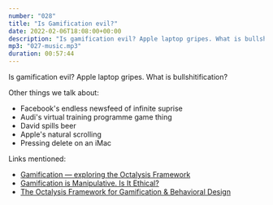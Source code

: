 ```yaml
---
number: "028"
title: "Is Gamification evil?"
date: 2022-02-06T18:08:00+00:00
description: "Is gamification evil? Apple laptop gripes. What is bullshitification?"
mp3: "027-music.mp3"
duration: 00:57:44
---
```


Is gamification evil? Apple laptop gripes. What is bullshitification?

Other things we talk about:
- Facebook's endless newsfeed of infinite suprise
- Audi's virtual training programme game thing
- David spills beer
- Apple's natural scrolling
- Pressing delete on an iMac 

Links mentioned:
- [Gamification — exploring the Octalysis Framework](https://medium.com/namaste-tech-blog/gamification-exploring-the-octalysis-framework-e03c524aa500)
- [Gamification is Manipulative. Is It Ethical?](https://www.universityxp.com/news/2020/2/10/gamification-is-manipulative-is-it-ethical)
- [The Octalysis Framework for Gamification & Behavioral Design](https://yukaichou.com/gamification-examples/octalysis-complete-gamification-framework/)


